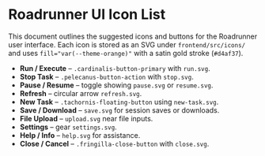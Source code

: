 # Roadrunner UI Icon List

This document outlines the suggested icons and buttons for the Roadrunner user interface. Each icon is stored as an SVG under `frontend/src/icons/` and uses `fill="var(--theme-orange)"` with a satin gold stroke (`#d4af37`).

- **Run / Execute** – `.cardinalis-button-primary` with `run.svg`.
- **Stop Task** – `.pelecanus-button-action` with `stop.svg`.
- **Pause / Resume** – toggle showing `pause.svg` or `resume.svg`.
- **Refresh** – circular arrow `refresh.svg`.
- **New Task** – `.tachornis-floating-button` using `new-task.svg`.
- **Save / Download** – `save.svg` for session saves or downloads.
- **File Upload** – `upload.svg` near file inputs.
- **Settings** – gear `settings.svg`.
- **Help / Info** – `help.svg` for assistance.
- **Close / Cancel** – `.fringilla-close-button` with `close.svg`.
